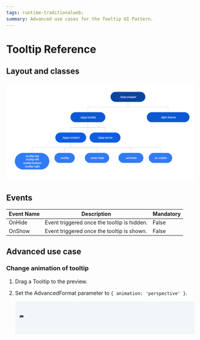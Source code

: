 ```yaml
---
tags: runtime-traditionalweb; 
summary: Advanced use cases for the Tooltip UI Pattern.
---
```


# Tooltip Reference

## Layout and classes

![](<images/tooltip-3-diag.png>)

## Events

| **Event Name** |  **Description** |  **Mandatory**  |
| ---|---|--- |  
| OnHide | Event triggered once the tooltip is hidden.  |  False  |
| OnShow | Event triggered once the tooltip is shown.  |  False  |

## Advanced use case

### Change animation of tooltip

1. Drag a Tooltip to the preview.
1. Set the AdvancedFormat parameter to `{ animation: 'perspective' }`.

    ![](<images/tooltip-1.gif>) 
